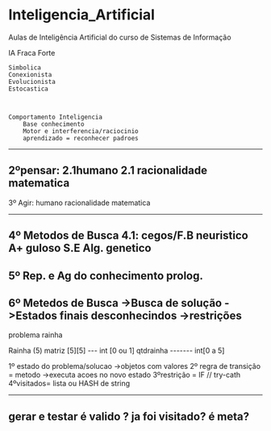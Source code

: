 # Inteligencia_Artificial
Aulas de Inteligência Artificial do curso de Sistemas de Informação
	
IA  Fraca 
	Forte
	
	Simbolica
	Conexionista	
	Evolucionista
	Estocastica
	
	
	
	Comportamento Inteligencia 	
		Base conhecimento
		Motor e interferencia/raciocinio 
		aprendizado = reconhecer padroes 
		
-------------------------------------------------------------------
2ºpensar: 2.1humano
		2.1 racionalidade matematica
-------------------------------------------------------------------
3º Agir: humano 
		racionalidade matematica
		
-------------------------------------------------------------------	
4º Metodos de Busca
	4.1: cegos/F.B
		neuristico 
		A+
		guloso
		S.E
		Alg. genetico
-------------------------------------------------------------------
5º Rep. e Ag do conhecimento
	prolog.
-------------------------------------------------------------------
6º Metedos de Busca
	->Busca de solução 
		->Estados finais desconhecindos 
	->restrições
-------------------------------------------------------------------
problema rainha 

Rainha (5)
matriz [5][5] --- int [0 ou 1]
qtdrainha ------- int[0 a 5]

1º estado do problema/solucao
	->objetos com valores
2º regra de transição = metodo 
	->executa acoes no novo estado 
3ºrestrição = IF // try-cath
4ºvisitados= lista ou HASH de string 


-------------------------------------------------------------------
gerar e testar
	é valido ?
	ja foi visitado?
	é meta?
-------------------------------------------------------------------
